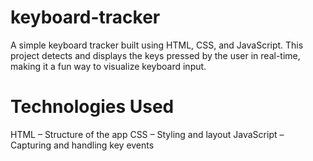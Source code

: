 # keyboard-tracker
A simple keyboard tracker built using HTML, CSS, and JavaScript. This project detects and displays the keys pressed by the user in real-time, making it a fun way to visualize keyboard input.

# Technologies Used
HTML – Structure of the app
CSS – Styling and layout
JavaScript – Capturing and handling key events

